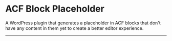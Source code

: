 # ACF Block Placeholder
A WordPress plugin that generates a placeholder in ACF blocks that don't have any content in them yet to create a better editor experience.

------